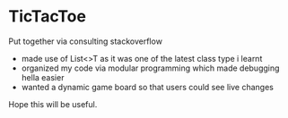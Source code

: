 # TicTacToe
Put together via consulting stackoverflow

- made use of List<>T as it was one of the latest class type i learnt
- organized my code via modular programming which made debugging hella easier
- wanted a dynamic game board so that users could see live changes 

Hope this will be useful. 
